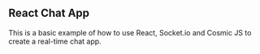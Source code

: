 ## React Chat App
This is a basic example of how to use React, Socket.io and Cosmic JS to create a real-time chat app.
